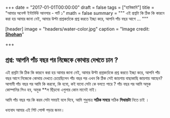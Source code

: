  
+++
date = "2017-01-01T00:00:00"
draft = false
tags = ["হাবিজাবি"]
title = "আমার অনেস্ট ইন্টার্ভিউ আনসার - পার্ট ১"
math = false
summary = """
এই প্রশ্নটা কি ঠিক কি কারনে করা হয় আমার জানা নেই, আমার উল্টা প্রশ্নকর্তাকে প্রশ্ন করতে ইচ্ছা করে, আপনি পাঁচ বছর আগে ...
"""

[header]
image = "headers/water-color.jpg"
caption = "Image credit: [**Shohan**](https://github.com/shohan4556/)"

+++
 ## প্রশ্ন: আপনি পাঁচ বছর পর নিজেকে কোথায় দেখতে চান ?
 এই প্রশ্নটা কি ঠিক কি কারনে করা হয় আমার জানা নেই, আমার উল্টা প্রশ্নকর্তাকে প্রশ্ন করতে ইচ্ছা করে, আপনি পাঁচ বছর আগে নিজেকে কোথায় দেখতে চেয়েছিলেন পাঁচ বছর পর এখন কি ঠিক সেই জায়গায় বাছাকাছি জায়গায় আছেন? আগামী পাঁচ বছর পর আমি কি করবো, কি হবো, কই যাবো সেটা কে বলতে পারে ? পাঁচ বছর পর আমি অমুক কোম্পানির সিও হব, অমুক  **ল ছিঁড়বো এগুলার কোন মানেই নাই।
 
আমি পাঁচ বছর পর কি করব সেটা সময়ই বলে দিবে, আমি শুধুমাত্র **সঠিক সময়ে** সঠিক **সিধান্তটা** নিতে চাই । 

ধন্যবাদ আমার এই শিট পোস্ট পড়ার জনন।
